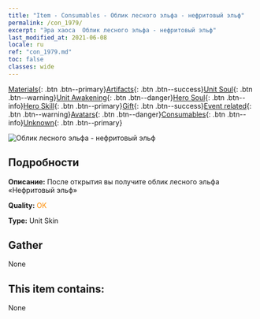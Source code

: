 ```yaml
---
title: "Item - Consumables - Облик лесного эльфа - нефритовый эльф"
permalink: /con_1979/
excerpt: "Эра хаоса  Облик лесного эльфа - нефритовый эльф"
last_modified_at: 2021-06-08
locale: ru
ref: "con_1979.md"
toc: false
classes: wide
---
```

 [Materials](/ItemsRU/){: .btn .btn--primary}[Artifacts](/ItemsRU/Artifacts/){: .btn .btn--success}[Unit Soul](/ItemsRU/UnitSoul/){: .btn .btn--warning}[Unit Awakening](/ItemsRU/UnitAwakening/){: .btn .btn--danger}[Hero Soul](/ItemsRU/HeroSoul/){: .btn .btn--info}[Hero Skill](/ItemsRU/HeroSkill/){: .btn .btn--primary}[Gift](/ItemsRU/Gift/){: .btn .btn--success}[Event related](/ItemsRU/Events/){: .btn .btn--warning}[Avatars](/ItemsRU/Avatars/){: .btn .btn--danger}[Consumables](/ItemsRU/Consumables/){: .btn .btn--info}[Unknown](/ItemsRU/Unknown/){: .btn .btn--primary}

 ![Облик лесного эльфа - нефритовый эльф](/images/u/ti_mujinglingpifu2.jpg)

## Подробности
 **Описание:** После открытия вы получите облик лесного эльфа «Нефритовый эльф»

 **Quality:** <span style="color: #FF8C00">OK</span>

 **Type:** Unit Skin

## Gather

  None

## This item contains:

  None

